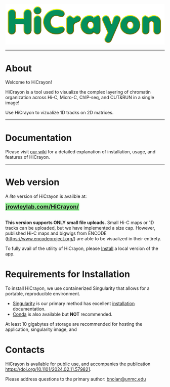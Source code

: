 <div style="text-align: center;">
  <img src="www/logo/HiCrayon_logo2.png" alt="HiCrayon Logo" width="750" />
</div>

------------------------------------------
# About

Welcome to HiCrayon! 

HiCrayon is a tool used to visualize the complex layering of chromatin organization across Hi-C, Micro-C, ChIP-seq, and CUT&RUN in a single image!

Use HiCrayon to vizualize 1D tracks on 2D matrices.

---------------------------------------------
# Documentation

Please visit [our wiki](https://github.com/JRowleyLab/HiCrayon/wiki) for a detailed explanation of installation, usage, and features of HiCrayon.

---------------------------------------------
# Web version

A *lite* version of HiCrayon is availble at:

<span style="background-color: lightgreen; font-size: 18px; padding: 2px;">
  <a href="https://jrowleylab.com/HiCrayon/" style="font-weight: bold;">jrowleylab.com/HiCrayon/</a>
</span>
</br></br>

**This version supports ONLY small file uploads.**
Small Hi-C maps or 1D tracks can be uploaded, but we have implemented a size cap. However, published Hi-C maps and bigwigs from ENCODE (https://www.encodeproject.org/) are able to be visualized in their entirety.
<!-- and locally stored small bedGraph files. -->

To fully avail of the utility of HiCrayon, please [Install](/www/md_pages/installation.md) a local version of the app.

# Requirements for Installation
To install HiCrayon, we use containerized Singularity that allows for a portable, reproducible environment.  
* [Singularity](https://github.com/JRowleyLab/HiCrayon/wiki/installation) is our primary method has excellent [installation](https://docs.sylabs.io/guides/3.0/user-guide/installation.html) documentation.
* [Conda](https://github.com/JRowleyLab/HiCrayon/wiki/installation) is also available but **NOT** recommended.

At least 10 gigabytes of storage are recommended for hosting the application, singularity image, and  

# Contacts
HiCrayon is available for public use, and accompanies the publication  https://doi.org/10.1101/2024.02.11.579821.

Please address questions to the primary author: bnolan@unmc.edu




